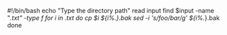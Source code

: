 #!/bin/bash
echo "Type the directory path"
read input
find $input -name "*.txt" -type f 
for i in *.txt
do
        cp $i ${i%.*}.bak
        sed -i 's/foo/bar/g' ${i%.*}.bak
done

